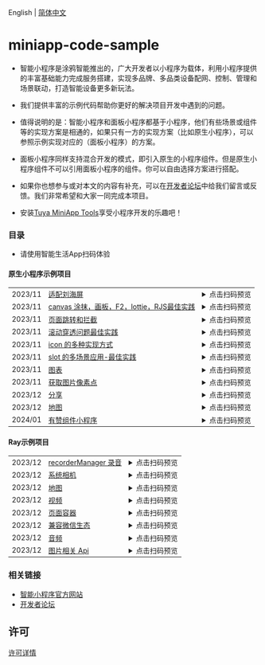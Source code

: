 English[](README.md) | [简体中文](README_zh.md)

# miniapp-code-sample

- 智能小程序是涂鸦智能推出的，广大开发者以小程序为载体，利用小程序提供的丰富基础能力完成服务搭建，实现多品牌、多品类设备配网、控制、管理和场景联动，打造智能设备更多新玩法。

- 我们提供丰富的示例代码帮助你更好的解决项目开发中遇到的问题。

- 值得说明的是：智能小程序和面板小程序都基于小程序，他们有些场景或组件等的实现方案是相通的，如果只有一方的实现方案（比如原生小程序），可以参照示例实现对应的（面板小程序）的方案。

- 面板小程序同样支持混合开发的模式，即引入原生的小程序组件。但是原生小程序组件不可以引用面板小程序的组件。你可以自由选择方案进行搭配。

- 如果你也想参与或对本文的内容有补充，可以在[开发者论坛](https://www.tuyaos.com/posting.php?mode=post&f=10)中给我们留言或反馈。我们非常希望和大家一同完成本项目。

- 安装[Tuya MiniApp Tools](https://developer.tuya.com/cn/miniapp/devtools/download)享受小程序开发的乐趣吧！

### 目录

- 请使用智能生活App扫码体验

#### 原生小程序示例项目

<table>
<tr>
    <td>2023/11</td>
    <td><a href="https://github.com/Tuya-Community/tuya-miniapp-demo/tree/master/adapt-iphone-navigation">适配刘海屏</a></td>
    <td>
    <details>
    <summary>点击扫码预览</summary>
    <img src="./qrCode/iOS.png" width="100" height="100">
    </details>
    </td>
</tr>
<tr>
    <td>2023/11</td>
    <td><a href="https://github.com/Tuya-Community/tuya-miniapp-demo/tree/master/canvas">canvas 涂抹，画板，F2，lottie，RJS最佳实践</a></td>
    <td>
    <details>
    <summary>点击扫码预览</summary>
    <img src="./qrCode/canvas.png" width="100" height="100">
    </details>
    </td>
</tr>
<tr>
    <td>2023/11</td>
    <td><a href="https://github.com/Tuya-Community/tuya-miniapp-demo/tree/master/page-navigator">页面跳转和拦截</a></td>
    <td>
    <details>
    <summary>点击扫码预览</summary>
    <img src="./qrCode/navigator.png" width="100" height="100">
    </details>
    </td>
</tr>
<tr>
    <td>2023/11</td>
    <td><a href="https://github.com/Tuya-Community/tuya-miniapp-demo/tree/master/popup-scroll">滚动穿透问题最佳实践</a></td>
    <td>
    <details>
    <summary>点击扫码预览</summary>
    <img src="./qrCode/scroll.png" width="100" height="100">
    </details>
    </td>
</tr>
<tr>
    <td>2023/11</td>
    <td><a href="https://github.com/Tuya-Community/tuya-miniapp-demo/tree/master/icon">icon 的多种实现方式</a></td>
    <td>
    <details>
    <summary>点击扫码预览</summary>
    <img src="./qrCode/icon.png" width="100" height="100">
    </details>
    </td>
</tr>
<tr>
    <td>2023/11</td>
    <td><a href="https://github.com/Tuya-Community/tuya-miniapp-demo/tree/master/slot">slot 的多场景应用-最佳实践</a></td>
    <td>
    <details>
    <summary>点击扫码预览</summary>
    <img src="./qrCode/slot.png" width="100" height="100">
    </details>
    </td>
</tr>
<tr>
    <td>2023/11</td>
    <td><a href="https://github.com/Tuya-Community/tuya-miniapp-demo/tree/master/uchart">图表</a></td>
    <td>
    <details>
    <summary>点击扫码预览</summary>
    <img src="./qrCode/uchart.png" width="100" height="100">
    </details>
    </td>
</tr>
<tr>
    <td>2023/11</td>
    <td><a href="https://github.com/Tuya-Community/tuya-miniapp-demo/tree/master/getImageData">获取图片像素点</a></td>
    <td>
    <details>
    <summary>点击扫码预览</summary>
    <img src="./qrCode/getImageData.png" width="100" height="100">
    </details>
    </td>
</tr>
<tr>
    <td>2023/12</td>
    <td><a href="https://github.com/Tuya-Community/tuya-miniapp-demo/tree/master/api-share">分享</a></td>
    <td>
    <details>
    <summary>点击扫码预览</summary>
    <img src="./qrCode/share.png" width="100" height="100">
    </details>
    </td>
</tr>
<tr>
    <td>2023/12</td>
    <td><a href="https://github.com/Tuya-Community/tuya-miniapp-demo/tree/master/map">地图</a></td>
    <td>
    <details>
    <summary>点击扫码预览</summary>
    <img src="./qrCode/map.png" width="100" height="100">
    </details>
    </td>
</tr>
<tr>
    <td>2024/01</td>
    <td><a href="https://github.com/Tuya-Community/tuya-miniapp-demo/tree/master/vant-weapp">有赞组件小程序</a></td>
    <td>
    <details>
    <summary>点击扫码预览</summary>
    <img src="./qrCode/vant-weapp.png" width="100" height="100">
    </details>
    </td>
</tr>
</table>

#### Ray示例项目

<table>
<tr>
    <td>2023/12</td>
    <td><a href="https://github.com/Tuya-Community/tuya-miniapp-demo/tree/master/recorderManager">recorderManager 录音</a></td>
    <td>
    <details>
    <summary>点击扫码预览</summary>
    <img src="./qrCode/recorder.png" width="100" height="100"> 
    </details>
    </td>
</tr>
<tr>
    <td>2023/12</td>
    <td><a href="https://github.com/Tuya-Community/tuya-miniapp-demo/tree/master/rayCamera">系统相机</a></td>
    <td>
    <details>
    <summary>点击扫码预览</summary>
    <img src="./qrCode/rayCamera.png" width="100" height="100">
    </details>
    </td>
</tr>
<tr>
    <td>2023/12</td>
    <td><a href="https://github.com/Tuya-Community/tuya-miniapp-demo/tree/master/rayMap">地图</a></td>
    <td>
    <details>
    <summary>点击扫码预览</summary>
    <img src="./qrCode/rayMap.png" width="100" height="100">
    </details>
    </td>
</tr>
<tr>
    <td>2023/12</td>
    <td><a href="https://github.com/Tuya-Community/tuya-miniapp-demo/tree/master/rayVideo">视频</a></td>
    <td>
    <details>
    <summary>点击扫码预览</summary>
    <img src="./qrCode/rayVideo.png" width="100" height="100">
    </details>
    </td>
</tr>
<tr>
    <td>2023/12</td>
    <td><a href="https://github.com/Tuya-Community/tuya-miniapp-demo/tree/master/rayWebView">页面容器</a></td>
    <td>
    <details>
    <summary>点击扫码预览</summary>
    <img src="./qrCode/rayWebView.png" width="100" height="100">
    </details>
    </td>
</tr>
<tr>
    <td>2023/12</td>
    <td><a href="https://github.com/Tuya-Community/tuya-miniapp-demo/tree/master/rayUseWX">兼容微信生态</a></td>
    <td>
    <details>
    <summary>点击扫码预览</summary>
    <img src="./qrCode/rayWx.png" width="100" height="100">
    </details>
    </td>
</tr>
<tr>
    <td>2023/12</td>
    <td><a href="https://github.com/Tuya-Community/tuya-miniapp-demo/tree/master/rayAudio">音频</a></td>
    <td>
    <details>
    <summary>点击扫码预览</summary>
    <img src="./qrCode/rayAudio.png" width="100" height="100">
    </details>
    </td>
</tr>
<tr>
    <td>2023/12</td>
    <td><a href="https://github.com/Tuya-Community/tuya-miniapp-demo/tree/master/rayPicApi">图片相关 Api</a></td>
    <td>
    <details>
    <summary>点击扫码预览</summary>
    <img src="./qrCode/rayPicApi.png" width="100" height="100">
    </details>
    </td>
</tr>
</table>

### 相关链接

- [智能小程序官方网站](https://developer.tuya.com/cn/miniapp)
- [开发者论坛](https://www.tuyaos.com/posting.php?mode=post&f=10)

## 许可

[许可详情](LICENSE)
